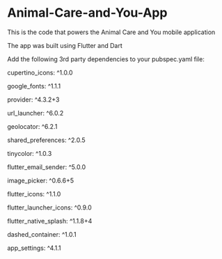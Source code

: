 # Animal-Care-and-You-App
This is the code that powers the Animal Care and You mobile application


The app was built using Flutter and Dart

Add the following 3rd party dependencies to your pubspec.yaml file:

  cupertino_icons: ^1.0.0
  
  google_fonts: ^1.1.1
  
  provider: ^4.3.2+3
  
  url_launcher: ^6.0.2
  
  geolocator: ^6.2.1
  
  shared_preferences: ^2.0.5
  
  tinycolor: ^1.0.3
  
  flutter_email_sender: ^5.0.0
  
  image_picker: ^0.6.6+5
  
  flutter_icons: ^1.1.0
  
  flutter_launcher_icons: ^0.9.0
  
  flutter_native_splash: ^1.1.8+4
  
  dashed_container: ^1.0.1
  
  app_settings: ^4.1.1
